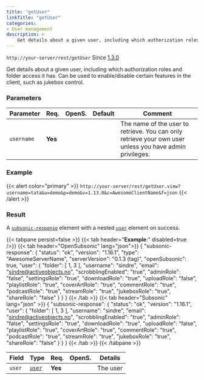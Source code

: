 ```yaml
---
title: "getUser"
linkTitle: "getUser"
categories:
- User management
description: >
    Get details about a given user, including which authorization roles and folder access it has.
---
```


`http://your-server/rest/getUser` Since [1.3.0](../../subsonic-versions)

Get details about a given user, including which authorization roles and folder access it has. Can be used to enable/disable certain features in the client, such as jukebox control.

### Parameters

| Parameter | Req. | OpenS. | Default | Comment |
| --- | --- | --- | --- | --- |
| `username` | **Yes** | |    | The name of the user to retrieve. You can only retrieve your own user unless you have admin privileges. |

### Example

{{< alert color="primary" >}} `http://your-server/rest/getUser.view?username=tata&u=demo&p=demo&v=1.13.0&c=AwesomeClientName&f=json` {{< /alert >}}

### Result

A [`subsonic-response`](../../responses/subsonic-response) element with a nested [`user`](../../responses/user) element on success.

{{< tabpane persist=false >}}
{{< tab header="**Example**:" disabled=true />}}
{{< tab header="OpenSubsonic" lang="json">}}
{
  "subsonic-response": {
    "status": "ok",
    "version": "1.16.1",
    "type": "AwesomeServerName",
    "serverVersion": "0.1.3 (tag)",
    "openSubsonic": true,
    "user": {
      "folder": [
          1,
          3
      ],
      "username": "sindre",
      "email": "sindre@activeobjects.no",
      "scrobblingEnabled": "true",
      "adminRole": "false",
      "settingsRole": "true",
      "downloadRole": "true",
      "uploadRole": "false",
      "playlistRole": "true",
      "coverArtRole": "true",
      "commentRole": "true",
      "podcastRole": "true",
      "streamRole": "true",
      "jukeboxRole": "true",
      "shareRole": "false"
    }
  }
}
{{< /tab >}}
{{< tab header="Subsonic" lang="json" >}}
{
  "subsonic-response": {
    "status": "ok",
    "version": "1.16.1",
    "user": {
      "folder": [
          1,
          3
      ],
      "username": "sindre",
      "email": "sindre@activeobjects.no",
      "scrobblingEnabled": "true",
      "adminRole": "false",
      "settingsRole": "true",
      "downloadRole": "true",
      "uploadRole": "false",
      "playlistRole": "true",
      "coverArtRole": "true",
      "commentRole": "true",
      "podcastRole": "true",
      "streamRole": "true",
      "jukeboxRole": "true",
      "shareRole": "false"
    }
  }
}
{{< /tab >}}
{{< /tabpane >}}

| Field |  Type | Req. | OpenS. | Details |
| --- | --- | --- | --- | --- |
| `user` | [`user`](../../responses/user) | **Yes** |     | The user |
